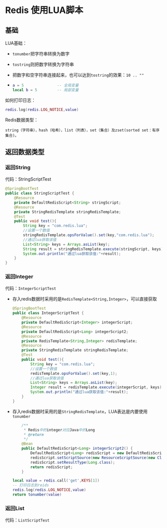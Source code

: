 # Redis 使用LUA脚本

## 基础

LUA基础：

- `tonumber`把字符串转换为数字

- `tostring`则把数字转换为字符串

- 把数字和空字符串连接起来，也可以达到`tostring`的效果：`10 .. ""`

- ```lua
  a = 5               -- 全局变量
  local b = 5         -- 局部变量
  ```

如何打印日志：

```lua
redis.log(redis.LOG_NOTICE,value)
```

Redis数据类型：

```
string（字符串），hash（哈希），list（列表），set（集合）及zset(sorted set：有序集合)。
```

## 返回数据类型

### 返回String

代码：StringScriptTest

```java
@SpringBootTest
public class StringScriptTest {
    @Resource
    private DefaultRedisScript<String> stringScript;
    @Resource
    private StringRedisTemplate stringRedisTemplate;
    @Test
    public void test(){
        String key = "com.redis.lua";
        //设置一个数值
        stringRedisTemplate.opsForValue().set(key,"com.redis.lua");
        //通过lua获取该值
        List<String> keys = Arrays.asList(key);
        String result = stringRedisTemplate.execute(stringScript, keys);
        System.out.println("通过lua获取该值:"+result);
    }
}
```

###  返回Integer

代码：`IntegerScriptTest`

- 存入redis数据时采用的是`RedisTemplate<String,Integer>`，可以直接获取

  ```java
  @SpringBootTest
  public class IntegerScriptTest {
      @Resource
      private DefaultRedisScript<Integer> integerScript;
      @Resource
      private DefaultRedisScript<Long> integerScript2;
      @Resource
      private RedisTemplate<String,Integer> redisTemplate;
      @Resource
      private StringRedisTemplate stringRedisTemplate;
      @Test
      public void test(){
          String key = "com.redis.lua";
          //设置一个数值
          redisTemplate.opsForValue().set(key,1);
          //通过lua获取该值
          List<String> keys = Arrays.asList(key);
          Integer result = redisTemplate.execute(integerScript, keys);
          System.out.println("通过lua获取该值:"+result);
      }
  }
  ```

- 存入redis数据时采用的是`StringRedisTemplate`，LUA表达是内要使用`tonumber`

  ```java
      /**
       * Redis中的integer对应Java中的Long
       * @return
       */
      @Bean
      public DefaultRedisScript<Long> integerScript2() {
          DefaultRedisScript<Long> redisScript = new DefaultRedisScript<>();
          redisScript.setScriptSource(new ResourceScriptSource(new ClassPathResource("redis/integer.lua")));
          redisScript.setResultType(Long.class);
          return redisScript;
      }
  ```

  ```lua
  local value = redis.call('get',KEYS[1])
  -- 打印日志到reids
  redis.log(redis.LOG_NOTICE,value)
  return tonumber(value)
  ```

### 返回List

代码：`ListScriptTest`

